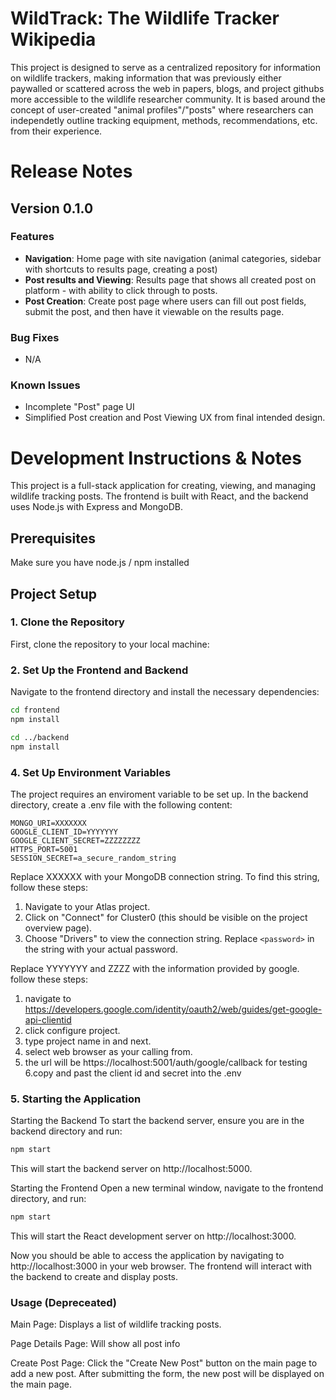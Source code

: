 # WildTrack: The Wildlife Tracker Wikipedia
This project is designed to serve as a centralized repository for information on wildlife trackers, making information that was previously either paywalled or scattered across the web in papers, blogs, and project githubs more accessible to the wildlife researcher community. It is based around the concept of user-created "animal profiles"/"posts" where researchers can independetly outline tracking equipment, methods, recommendations, etc. from their experience.

# Release Notes

## Version 0.1.0
### Features 
- **Navigation**: Home page with site navigation (animal categories, sidebar with shortcuts to results page, creating a post)
- **Post results and Viewing**: Results page that shows all created post on platform - with ability to click through to posts.
- **Post Creation**: Create post page where users can fill out post fields, submit the post, and then have it viewable on the results page.

### Bug Fixes
- N/A

### Known Issues
- Incomplete "Post" page UI
- Simplified Post creation and Post Viewing UX from final intended design.


# Development Instructions & Notes
This project is a full-stack application for creating, viewing, and managing wildlife tracking posts. The frontend is built with React, and the backend uses Node.js with Express and MongoDB.

## Prerequisites

Make sure you have node.js / npm installed

## Project Setup

### 1. Clone the Repository

First, clone the repository to your local machine:

### 2. Set Up the Frontend and Backend

Navigate to the frontend directory and install the necessary dependencies:

```bash
cd frontend
npm install
```

```bash
cd ../backend
npm install
```

### 4. Set Up Environment Variables

The project requires an enviroment variable to be set up. In the backend directory, create a .env file with the following content:

```plaintext
MONGO_URI=XXXXXXX
GOOGLE_CLIENT_ID=YYYYYYY
GOOGLE_CLIENT_SECRET=ZZZZZZZZ
HTTPS_PORT=5001
SESSION_SECRET=a_secure_random_string
```

Replace XXXXXX with your MongoDB connection string. To find this string, follow these steps:

1. Navigate to your Atlas project.
2. Click on "Connect" for Cluster0 (this should be visible on the project overview page).
3. Choose "Drivers" to view the connection string.
   Replace `<password>` in the string with your actual password.

Replace YYYYYYY and ZZZZ with the information provided by google. follow these steps:

1. navigate to https://developers.google.com/identity/oauth2/web/guides/get-google-api-clientid
2. click configure project. 
3. type project name in and next.
4. select web browser as your calling from.
5. the url will be https://localhost:5001/auth/google/callback for testing 
6.copy and past the client id and secret into the .env 

### 5. Starting the Application

Starting the Backend
To start the backend server, ensure you are in the backend directory and run:

```bash
npm start
```

This will start the backend server on http://localhost:5000.

Starting the Frontend
Open a new terminal window, navigate to the frontend directory, and run:

```bash
npm start
```

This will start the React development server on http://localhost:3000.

Now you should be able to access the application by navigating to http://localhost:3000 in your web browser. The frontend will interact with the backend to create and display posts.

### Usage (Depreceated)

Main Page: Displays a list of wildlife tracking posts.

Page Details Page: Will show all post info

Create Post Page: Click the "Create New Post" button on the main page to add a new post. After submitting the form, the new post will be displayed on the main page.


